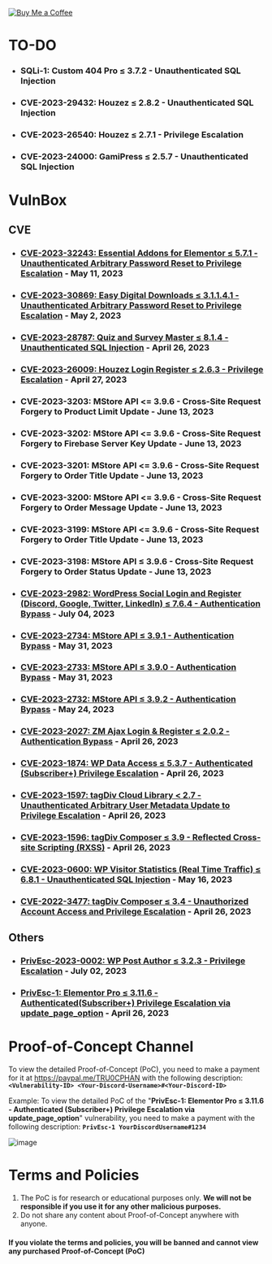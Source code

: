 [![Buy Me a Coffee](https://www.buymeacoffee.com/assets/img/custom_images/orange_img.png)](https://www.buymeacoffee.com/truocphan)

# TO-DO
- ### SQLi-1: Custom 404 Pro ≤ 3.7.2 - Unauthenticated SQL Injection
- ### CVE-2023-29432: Houzez ≤ 2.8.2 - Unauthenticated SQL Injection
- ### CVE-2023-26540: Houzez ≤ 2.7.1 - Privilege Escalation
- ### CVE-2023-24000: GamiPress ≤ 2.5.7 - Unauthenticated SQL Injection

# VulnBox
## CVE
- ### [CVE-2023-32243: Essential Addons for Elementor ≤ 5.7.1 - Unauthenticated Arbitrary Password Reset to Privilege Escalation](https://github.com/truocphan/VulnBox/tree/main/Boxes/CVE-2023-32243) - May 11, 2023
- ### [CVE-2023-30869: Easy Digital Downloads ≤ 3.1.1.4.1 - Unauthenticated Arbitrary Password Reset to Privilege Escalation](https://github.com/truocphan/VulnBox/tree/main/Boxes/CVE-2023-30869) - May 2, 2023
- ### [CVE-2023-28787: Quiz and Survey Master ≤ 8.1.4 - Unauthenticated SQL Injection](https://github.com/truocphan/VulnBox/tree/main/Boxes/CVE-2023-28787) - April 26, 2023
- ### [CVE-2023-26009: Houzez Login Register ≤ 2.6.3 - Privilege Escalation](https://github.com/truocphan/VulnBox/tree/main/Boxes/CVE-2023-26009) - April 27, 2023
- ### CVE-2023-3203: MStore API <= 3.9.6 - Cross-Site Request Forgery to Product Limit Update - June 13, 2023
- ### CVE-2023-3202: MStore API <= 3.9.6 - Cross-Site Request Forgery to Firebase Server Key Update - June 13, 2023
- ### CVE-2023-3201: MStore API <= 3.9.6 - Cross-Site Request Forgery to Order Title Update - June 13, 2023
- ### CVE-2023-3200: MStore API <= 3.9.6 - Cross-Site Request Forgery to Order Message Update - June 13, 2023
- ### CVE-2023-3199: MStore API <= 3.9.6 - Cross-Site Request Forgery to Order Title Update - June 13, 2023
- ### CVE-2023-3198: MStore API ≤ 3.9.6 - Cross-Site Request Forgery to Order Status Update - June 13, 2023
- ### [CVE-2023-2982: WordPress Social Login and Register (Discord, Google, Twitter, LinkedIn) ≤ 7.6.4 - Authentication Bypass](https://github.com/truocphan/VulnBox/tree/main/Boxes/CVE-2023-2982) - July 04, 2023
- ### [CVE-2023-2734: MStore API ≤ 3.9.1 - Authentication Bypass](https://github.com/truocphan/VulnBox/tree/main/Boxes/CVE-2023-2734) - May 31, 2023
- ### [CVE-2023-2733: MStore API ≤ 3.9.0 - Authentication Bypass](https://github.com/truocphan/VulnBox/tree/main/Boxes/CVE-2023-2733) - May 31, 2023
- ### [CVE-2023-2732: MStore API ≤ 3.9.2 - Authentication Bypass](https://github.com/truocphan/VulnBox/tree/main/Boxes/CVE-2023-2732) - May 24, 2023
- ### [CVE-2023-2027: ZM Ajax Login & Register ≤ 2.0.2 - Authentication Bypass](https://github.com/truocphan/VulnBox/tree/main/Boxes/CVE-2023-2027) - April 26, 2023
- ### [CVE-2023-1874: WP Data Access ≤ 5.3.7 - Authenticated (Subscriber+) Privilege Escalation](https://github.com/truocphan/VulnBox/tree/main/Boxes/CVE-2023-1874) - April 26, 2023
- ### [CVE-2023-1597: tagDiv Cloud Library < 2.7 - Unauthenticated Arbitrary User Metadata Update to Privilege Escalation](https://github.com/truocphan/VulnBox/tree/main/Boxes/CVE-2023-1597) - April 26, 2023
- ### [CVE-2023-1596: tagDiv Composer ≤ 3.9 - Reflected Cross-site Scripting (RXSS)](https://github.com/truocphan/VulnBox/tree/main/Boxes/CVE-2023-1596) - April 26, 2023
- ### [CVE-2023-0600: WP Visitor Statistics (Real Time Traffic) ≤ 6.8.1 - Unauthenticated SQL Injection](https://github.com/truocphan/VulnBox/tree/main/Boxes/CVE-2023-0600) - May 16, 2023
- ### [CVE-2022-3477: tagDiv Composer ≤ 3.4 - Unauthorized Account Access and Privilege Escalation](https://github.com/truocphan/VulnBox/tree/main/Boxes/CVE-2022-3477) - April 26, 2023

## Others
- ### [PrivEsc-2023-0002: WP Post Author ≤ 3.2.3 - Privilege Escalation](https://github.com/truocphan/VulnBox/tree/main/Boxes/PrivEsc-2023-0002) - July 02, 2023
- ### [PrivEsc-1: Elementor Pro ≤ 3.11.6 - Authenticated(Subscriber+) Privilege Escalation via update_page_option](https://github.com/truocphan/VulnBox/tree/main/Boxes/PrivEsc-1) - April 26, 2023

#
#
# Proof-of-Concept Channel
To view the detailed Proof-of-Concept (PoC), you need to make a payment for it at https://paypal.me/TRU0CPHAN with the following description: **`<Vulnerability-ID> <Your-Discord-Username>#<Your-Discord-ID>`**

Example: To view the detailed PoC of the "**PrivEsc-1: Elementor Pro ≤ 3.11.6 - Authenticated (Subscriber+) Privilege Escalation via update_page_option**" vulnerability, you need to make a payment with the following description: **`PrivEsc-1 YourDiscordUsername#1234`**

![image](https://github.com/truocphan/VulnBox/assets/57470560/f8dd2aec-7ab9-423f-b373-e805cfb796f4)

# Terms and Policies
1. The PoC is for research or educational purposes only. **We will not be responsible if you use it for any other malicious purposes.**
2. Do not share any content about Proof-of-Concept anywhere with anyone.

#### If you violate the terms and policies, you will be banned and cannot view any purchased Proof-of-Concept (PoC)
